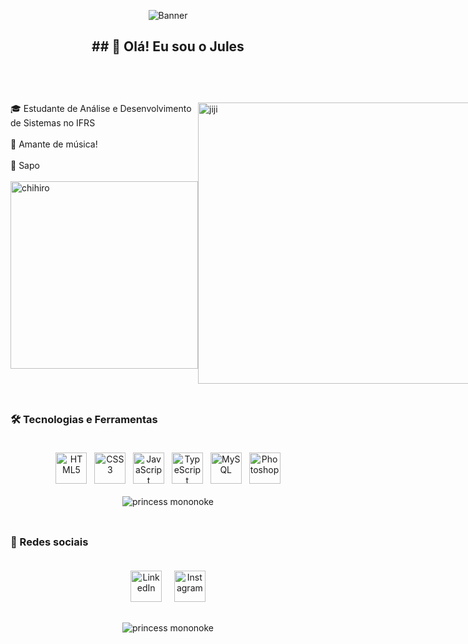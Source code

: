 <p align="center">
  <img src="https://i.pinimg.com/736x/93/e7/69/93e7691a3c765263c3926dd3657a720b.jpg" alt="Banner"/>
</p>

<h2 align="center">
## 👋 Olá! Eu sou o Jules <br><br>
</h2>
<br><br>

<div style="display: flex; align-items: flex-start;">

  <div style="flex: 1;">
    🎓 Estudante de Análise e Desenvolvimento de Sistemas no IFRS<br><br>
    🎵 Amante de música!<br><br>
    🐸 Sapo<br><br>
    <img src="https://i.pinimg.com/736x/c4/a5/1f/c4a51f42d0521d8b56fe8fdfbea4d46c.jpg" alt="chihiro" height="300"/>
  </div>

  <div>
    <img src="https://i.pinimg.com/736x/87/3d/c3/873dc34aca91ae5d0f4591e434b5cfe8.jpg" alt="jiji" height="450"/>
  </div>

</div>

<br clear="right">

##

### 🛠️ Tecnologias e Ferramentas <br><br>

<div align="center">
  <img src="https://cdn.jsdelivr.net/gh/devicons/devicon/icons/html5/html5-original.svg" title="HTML5" alt="HTML5" width="50" height="50"/>
  &nbsp;
  <img src="https://cdn.jsdelivr.net/gh/devicons/devicon/icons/css3/css3-original.svg" title="CSS3" alt="CSS3" width="50" height="50"/>
  &nbsp;
  <img src="https://cdn.jsdelivr.net/gh/devicons/devicon/icons/javascript/javascript-original.svg" title="JavaScript" alt="JavaScript" width="50" height="50"/>
  &nbsp;
  <img src="https://cdn.jsdelivr.net/gh/devicons/devicon/icons/typescript/typescript-original.svg" title="TypeScript" alt="TypeScript" width="50" height="50"/>
  &nbsp;
  <img src="https://cdn.jsdelivr.net/gh/devicons/devicon/icons/mysql/mysql-original.svg" title="MySQL" alt="MySQL" width="50" height="50"/>
  &nbsp;
  <img src="https://skillicons.dev/icons?i=photoshop" title="Photoshop" alt="Photoshop" width="50" height="50"/>
</div><br>

<div align="center" height="300" width="500">
  <img src="https://i.pinimg.com/736x/d8/55/36/d8553624ebae59404e8581fc880f4294.jpg" alt="princess mononoke" />
</div><br>

##

### 🔗 Redes sociais <br><br>

<div align="center">

[<img src="https://cdn.jsdelivr.net/gh/devicons/devicon/icons/linkedin/linkedin-original.svg" alt="LinkedIn" width="50"/>](https://www.linkedin.com/in/matheus-felipetto-013220216/)
&nbsp;&nbsp;&nbsp;
[<img src="https://skillicons.dev/icons?i=instagram" alt="Instagram" width="50"/>](https://www.instagram.com/mwtheusf/)

</div>

##

<div align="center" height="300" width="500">
  <img src="https://i.pinimg.com/736x/90/e0/0a/90e00a91b59187f5f5e4b374bf3f326b.jpg" alt="princess mononoke" />
</div>
